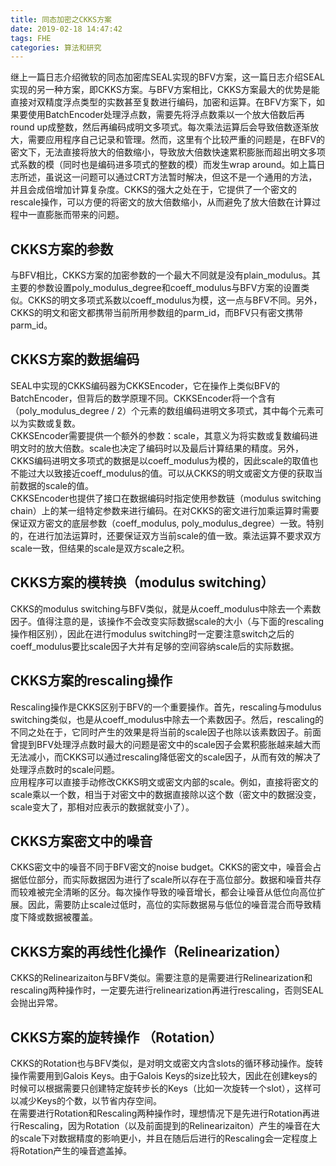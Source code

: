 ```yaml
---
title: 同态加密之CKKS方案
date: 2019-02-18 14:47:42
tags: FHE
categories: 算法和研究
---
```

继上一篇日志介绍微软的同态加密库SEAL实现的BFV方案，这一篇日志介绍SEAL实现的另一种方案，即CKKS方案。与BFV方案相比，CKKS方案最大的优势是能直接对双精度浮点类型的实数甚至复数进行编码，加密和运算。在BFV方案下，如果要使用BatchEncoder处理浮点数，需要先将浮点数乘以一个放大倍数后再round up成整数，然后再编码成明文多项式。每次乘法运算后会导致倍数逐渐放大，需要应用程序自己记录和管理。然而，这里有个比较严重的问题是，在BFV的密文下，无法直接将放大的倍数缩小，导致放大倍数快速累积膨胀而超出明文多项式系数的模（同时也是编码进多项式的整数的模）而发生wrap around。如上篇日志所述，虽说这一问题可以通过CRT方法暂时解决，但这不是一个通用的方法，并且会成倍增加计算复杂度。CKKS的强大之处在于，它提供了一个密文的rescale操作，可以方便的将密文的放大倍数缩小，从而避免了放大倍数在计算过程中一直膨胀而带来的问题。
<!--more-->

## CKKS方案的参数

与BFV相比，CKKS方案的加密参数的一个最大不同就是没有plain_modulus。其主要的参数设置poly_modulus_degree和coeff_modulus与BFV方案的设置类似。CKKS的明文多项式系数以coeff_modulus为模，这一点与BFV不同。另外，CKKS的明文和密文都携带当前所用参数组的parm_id，而BFV只有密文携带parm_id。

## CKKS方案的数据编码

SEAL中实现的CKKS编码器为CKKSEncoder，它在操作上类似BFV的BatchEncoder，但背后的数学原理不同。CKKSEncoder将一个含有（poly_modulus_degree / 2）个元素的数组编码进明文多项式，其中每个元素可以为实数或复数。<br>CKKSEncoder需要提供一个额外的参数：scale，其意义为将实数或复数编码进明文时的放大倍数。scale也决定了编码时以及最后计算结果的精度。另外，CKKS编码进明文多项式的数据是以coeff_modulus为模的，因此scale的取值也不能过大以致接近coeff_modulus的值。可以从CKKS的明文或密文方便的获取当前数据的scale的值。<br>CKKSEncoder也提供了接口在数据编码时指定使用参数链（modulus switching chain）上的某一组特定参数来进行编码。在对CKKS的密文进行加乘运算时需要保证双方密文的底层参数（coeff_modulus, poly_modulus_degree）一致。特别的，在进行加法运算时，还要保证双方当前scale的值一致。乘法运算不要求双方scale一致，但结果的scale是双方scale之积。

## CKKS方案的模转换（modulus switching）

CKKS的modulus switching与BFV类似，就是从coeff_modulus中除去一个素数因子。值得注意的是，该操作不会改变实际数据scale的大小（与下面的rescaling操作相区别），因此在进行modulus switching时一定要注意switch之后的coeff_modulus要比scale因子大并有足够的空间容纳scale后的实际数据。

## CKKS方案的rescaling操作

Rescaling操作是CKKS区别于BFV的一个重要操作。首先，rescaling与modulus switching类似，也是从coeff_modulus中除去一个素数因子。然后，rescaling的不同之处在于，它同时产生的效果是将当前的scale因子也除以该素数因子。前面曾提到BFV处理浮点数时最大的问题是密文中的scale因子会累积膨胀越来越大而无法减小，而CKKS可以通过rescaling降低密文的scale因子，从而有效的解决了处理浮点数时的scale问题。<br>应用程序可以直接手动修改CKKS明文或密文内部的scale。例如，直接将密文的scale乘以一个数，相当于对密文中的数据直接除以这个数（密文中的数据没变，scale变大了，那相对应表示的数据就变小了）。

## CKKS方案密文中的噪音

CKKS密文中的噪音不同于BFV密文的noise budget。CKKS的密文中，噪音会占据低位部分，而实际数据因为进行了scale所以存在于高位部分。数据和噪音共存而较难被完全清晰的区分。每次操作导致的噪音增长，都会让噪音从低位向高位扩展。因此，需要防止scale过低时，高位的实际数据易与低位的噪音混合而导致精度下降或数据被覆盖。

## CKKS方案的再线性化操作（Relinearization）

CKKS的Relinearizaiton与BFV类似。需要注意的是需要进行Relinearization和rescaling两种操作时，一定要先进行relinearization再进行rescaling，否则SEAL会抛出异常。

## CKKS方案的旋转操作 （Rotation）

CKKS的Rotation也与BFV类似，是对明文或密文内含slots的循环移动操作。旋转操作需要用到Galois Keys。由于Galois Keys的size比较大，因此在创建keys的时候可以根据需要只创建特定旋转步长的Keys（比如一次旋转一个slot），这样可以减少Keys的个数，以节省内存空间。<br>在需要进行Rotation和Rescaling两种操作时，理想情况下是先进行Rotation再进行Rescaling，因为Rotation（以及前面提到的Relinearizaiton）产生的噪音在大的scale下对数据精度的影响更小，并且在随后后进行的Rescaling会一定程度上将Rotation产生的噪音遮盖掉。